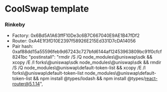 # CoolSwap template

### Rinkeby

- Factory: 0x6Bd5A1A63ffF10De3c6B7C667040E9AE1B47fDf2
- Router: 0xA4E1f3fD10E2397f58926E215Ed331D7cDA14056
- Pair hash: 0xaf88dd15a55596feb9d67243c727bfd6144af12453963809bc91f0cfcf8241bc
    "postinstall": "rmdir /S /Q node_modules\\@uniswap\\sdk && xcopy /E /I forks\\@uniswap\\sdk node_modules\\@uniswap\\sdk && rmdir /S /Q node_modules\\@uniswap\\default-token-list && xcopy /E /I forks\\@uniswap\\default-token-list node_modules\\@uniswap\\default-token-list && npm install @types/lodash && npm install @types/react-router@5.1.14",
